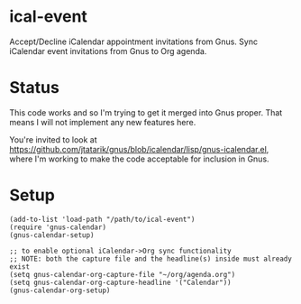 ical-event
==========

Accept/Decline iCalendar appointment invitations from Gnus.
Sync iCalendar event invitations from Gnus to Org agenda.

Status
======

This code works and so I'm trying to get it merged into Gnus proper. That
means I will not implement any new features here.

You're invited to look at
https://github.com/jtatarik/gnus/blob/icalendar/lisp/gnus-icalendar.el, where
I'm working to make the code acceptable for inclusion in Gnus.


Setup
=====

    (add-to-list 'load-path "/path/to/ical-event")
    (require 'gnus-calendar)
    (gnus-calendar-setup)
    
    ;; to enable optional iCalendar->Org sync functionality
    ;; NOTE: both the capture file and the headline(s) inside must already exist
    (setq gnus-calendar-org-capture-file "~/org/agenda.org")
    (setq gnus-calendar-org-capture-headline '("Calendar"))
    (gnus-calendar-org-setup)


